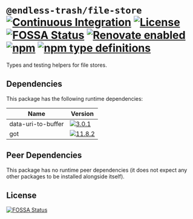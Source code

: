 # `@endless-trash/file-store` [![Continuous Integration](https://github.com/jameswilddev/endless-trash/workflows/Continuous%20Integration/badge.svg)](https://github.com/jameswilddev/endless-trash/actions) [![License](https://img.shields.io/github/license/jameswilddev/endless-trash.svg)](https://github.com/jameswilddev/endless-trash/blob/master/license) [![FOSSA Status](https://app.fossa.io/api/projects/git%2Bgithub.com%2Fjameswilddev%2Fendless-trash.svg?type=shield)](https://app.fossa.io/projects/git%2Bgithub.com%2Fjameswilddev%2Fendless-trash?ref=badge_shield) [![Renovate enabled](https://img.shields.io/badge/renovate-enabled-brightgreen.svg)](https://renovatebot.com/) [![npm](https://img.shields.io/npm/v/@endless-trash/file-store.svg)](https://www.npmjs.com/package/@endless-trash/file-store) [![npm type definitions](https://img.shields.io/npm/types/@endless-trash/file-store.svg)](https://www.npmjs.com/package/@endless-trash/file-store)

Types and testing helpers for file stores.

## Dependencies

This package has the following runtime dependencies:

Name               | Version                                                                                                          
------------------ | -----------------------------------------------------------------------------------------------------------------
data-uri-to-buffer | [![3.0.1](https://img.shields.io/npm/v/data-uri-to-buffer.svg)](https://www.npmjs.com/package/data-uri-to-buffer)
got                | [![11.8.2](https://img.shields.io/npm/v/got.svg)](https://www.npmjs.com/package/got)                             

## Peer Dependencies

This package has no runtime peer dependencies (it does not expect any other packages to be installed alongside itself).

## License

[![FOSSA Status](https://app.fossa.io/api/projects/git%2Bgithub.com%2Fjameswilddev%2Fendless-trash.svg?type=large)](https://app.fossa.io/projects/git%2Bgithub.com%2Fjameswilddev%2Fendless-trash?ref=badge_large)
